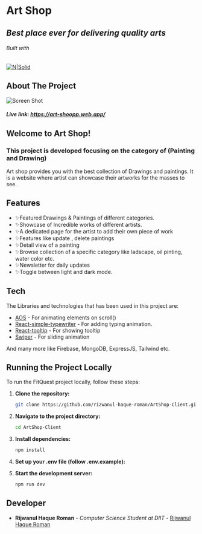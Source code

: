 # Art Shop

## _Best place ever for delivering quality arts_

###### Built with

[![N|Solid](https://i.postimg.cc/G36GC0fM/react.png)](https://react.dev/)

## About The Project

![Screen Shot](https://i.postimg.cc/B6BnBpwf/artShop.png)

##### Live link: https://art-shoopp.web.app/

## Welcome to Art Shop!

### This project is developed focusing on the category of (Painting and Drawing)

Art shop provides you with the best collection of Drawings and paintings. It is a website where artist can showcase their artworks for the masses to see.

## Features

- ✨Featured Drawings & Paintings of different categories.
- ✨Showcase of Incredible works of different artists.
- ✨A dedicated page for the artist to add their own piece of work
- ✨Features like update , delete paintings
- ✨Detail view of a painting
- ✨Browse collection of a specific category like ladscape, oil pinting, water color etc.
- ✨Newsletter for daily updates
- ✨Toggle between light and dark mode.

## Tech

The Libraries and technologies that has been used in this project are:

- [AOS](https://www.npmjs.com/package/aos) - For animating elements on scroll()
- [React-simple-typewriter](https://www.npmjs.com/package/react-simple-typewriter) - For adding typing animation.
- [React-tooltip](https://www.npmjs.com/package/react-tooltip) - For showing tooltip
- [Swiper](https://swiperjs.com/) - For sliding animation

And many more like Firebase, MongoDB, ExpressJS, Tailwind etc.

## Running the Project Locally

To run the FitQuest project locally, follow these steps:

1. **Clone the repository:**
   ```sh
   git clone https://github.com/rizwanul-haque-roman/ArtShop-Client.git
   ```
2. **Navigate to the project directory:**
   ```sh
   cd ArtShop-Client
   ```
3. **Install dependencies:**
   ```sh
   npm install
   ```
4. **Set up your .env file (follow .env.example):**

5. **Start the development server:**
   ```sh
   npm run dev
   ```

## Developer

- **Rijwanul Haque Roman** - _Computer Science Student at DIIT_ - [Rijwanul Haque Roman](https://github.com/Rijwanul-Haque-Roman)
